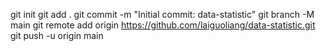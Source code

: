 git init
git add .
git commit -m "Initial commit: data-statistic"
git branch -M main
git remote add origin https://github.com/laiguoliang/data-statistic.git
git push -u origin main

